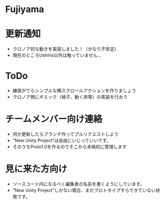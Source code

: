 # Fujiyama

# 更新通知
- クロノア的な動きを実装しました！（かなり不安定）
- 現在のところUshiris以外は触っていません…

# ToDo
- 練習がてらシンプルな横スクロールアクションを作りましょう
- クロノア側にギミック（梯子、動く床等）の実装を行おう

# チームメンバー向け連絡
- 何か更新したらブランチ作ってプルリクエストしよう
- ”New Unity Project”は自由にいじっていいです。
- そのうちProto1.0を作るのでそこから本格的に管理します

# 見に来た方向け
- ソースコード内になるべく編集者の名前を書くようにしています。
- ”New Unity Project”しかない場合、まだプロトタイプすらできていない状態です。
